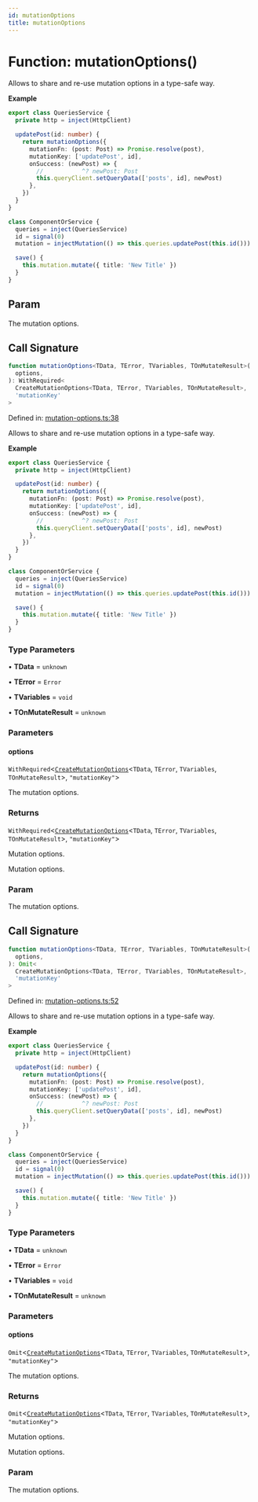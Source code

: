 ```yaml
---
id: mutationOptions
title: mutationOptions
---
```


<!-- DO NOT EDIT: this page is autogenerated from the type comments -->

# Function: mutationOptions()

Allows to share and re-use mutation options in a type-safe way.

**Example**

```ts
export class QueriesService {
  private http = inject(HttpClient)

  updatePost(id: number) {
    return mutationOptions({
      mutationFn: (post: Post) => Promise.resolve(post),
      mutationKey: ['updatePost', id],
      onSuccess: (newPost) => {
        //           ^? newPost: Post
        this.queryClient.setQueryData(['posts', id], newPost)
      },
    })
  }
}

class ComponentOrService {
  queries = inject(QueriesService)
  id = signal(0)
  mutation = injectMutation(() => this.queries.updatePost(this.id()))

  save() {
    this.mutation.mutate({ title: 'New Title' })
  }
}
```

## Param

The mutation options.

## Call Signature

```ts
function mutationOptions<TData, TError, TVariables, TOnMutateResult>(
  options,
): WithRequired<
  CreateMutationOptions<TData, TError, TVariables, TOnMutateResult>,
  'mutationKey'
>
```

Defined in: [mutation-options.ts:38](https://github.com/TanStack/query/blob/main/packages/angular-query-experimental/src/mutation-options.ts#L38)

Allows to share and re-use mutation options in a type-safe way.

**Example**

```ts
export class QueriesService {
  private http = inject(HttpClient)

  updatePost(id: number) {
    return mutationOptions({
      mutationFn: (post: Post) => Promise.resolve(post),
      mutationKey: ['updatePost', id],
      onSuccess: (newPost) => {
        //           ^? newPost: Post
        this.queryClient.setQueryData(['posts', id], newPost)
      },
    })
  }
}

class ComponentOrService {
  queries = inject(QueriesService)
  id = signal(0)
  mutation = injectMutation(() => this.queries.updatePost(this.id()))

  save() {
    this.mutation.mutate({ title: 'New Title' })
  }
}
```

### Type Parameters

• **TData** = `unknown`

• **TError** = `Error`

• **TVariables** = `void`

• **TOnMutateResult** = `unknown`

### Parameters

#### options

`WithRequired`\<[`CreateMutationOptions`](../../interfaces/createmutationoptions.md)\<`TData`, `TError`, `TVariables`, `TOnMutateResult`\>, `"mutationKey"`\>

The mutation options.

### Returns

`WithRequired`\<[`CreateMutationOptions`](../../interfaces/createmutationoptions.md)\<`TData`, `TError`, `TVariables`, `TOnMutateResult`\>, `"mutationKey"`\>

Mutation options.

Mutation options.

### Param

The mutation options.

## Call Signature

```ts
function mutationOptions<TData, TError, TVariables, TOnMutateResult>(
  options,
): Omit<
  CreateMutationOptions<TData, TError, TVariables, TOnMutateResult>,
  'mutationKey'
>
```

Defined in: [mutation-options.ts:52](https://github.com/TanStack/query/blob/main/packages/angular-query-experimental/src/mutation-options.ts#L52)

Allows to share and re-use mutation options in a type-safe way.

**Example**

```ts
export class QueriesService {
  private http = inject(HttpClient)

  updatePost(id: number) {
    return mutationOptions({
      mutationFn: (post: Post) => Promise.resolve(post),
      mutationKey: ['updatePost', id],
      onSuccess: (newPost) => {
        //           ^? newPost: Post
        this.queryClient.setQueryData(['posts', id], newPost)
      },
    })
  }
}

class ComponentOrService {
  queries = inject(QueriesService)
  id = signal(0)
  mutation = injectMutation(() => this.queries.updatePost(this.id()))

  save() {
    this.mutation.mutate({ title: 'New Title' })
  }
}
```

### Type Parameters

• **TData** = `unknown`

• **TError** = `Error`

• **TVariables** = `void`

• **TOnMutateResult** = `unknown`

### Parameters

#### options

`Omit`\<[`CreateMutationOptions`](../../interfaces/createmutationoptions.md)\<`TData`, `TError`, `TVariables`, `TOnMutateResult`\>, `"mutationKey"`\>

The mutation options.

### Returns

`Omit`\<[`CreateMutationOptions`](../../interfaces/createmutationoptions.md)\<`TData`, `TError`, `TVariables`, `TOnMutateResult`\>, `"mutationKey"`\>

Mutation options.

Mutation options.

### Param

The mutation options.
